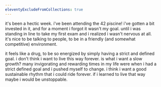 ```yaml
---
eleventyExcludeFromCollections: true
---
```


it's been a hectic week. i've been attending the 42 piscine! i've gotten a bit invested in it, and for a moment i forgot it wasn't my goal. until i was standing in line to take my first exam and i realized i wasn't nervous at all. it's nice to be talking to people, to be in a friendly (and somewhat competitive) environment.

it feels like a drug, to be so energized by simply having a strict and defined goal. i don't think i want to live this way forever. is what i want a slow growth? many invigorating and rewarding times in my life were when i had a strict defined goal and i pushed myself to change. i think i want a good sustainable rhythm that i could ride forever. if i learned to live that way maybe i would be unstoppable.